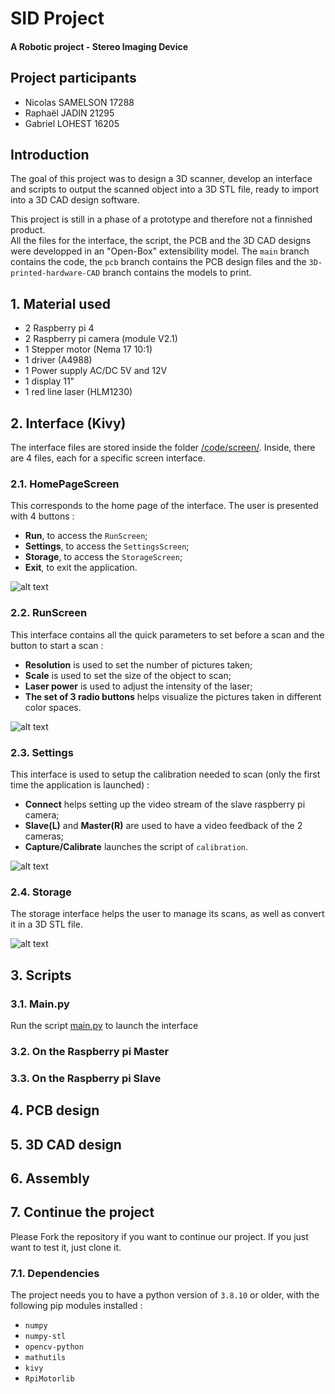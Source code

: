 # **SID Project**

#### A Robotic project - Stereo Imaging Device  


## Project participants  

- Nicolas SAMELSON 17288
- Raphaël JADIN 21295
- Gabriel LOHEST 16205

## Introduction

The goal of this project was to design a 3D scanner, develop an interface and scripts to output the scanned object into a 3D STL file, ready to import into a 3D CAD design software.  

This project is still in a phase of a prototype and therefore not a finnished product.  
All the files for the interface, the script, the PCB and the 3D CAD designs were developped in an "Open-Box" extensibility model. The ```main``` branch contains the code, the ```pcb``` branch contains the PCB design files and the ```3D-printed-hardware-CAD``` branch contains the models to print.  

## 1. Material used

- 2 Raspberry pi 4
- 2 Raspberry pi camera (module V2.1)
- 1 Stepper motor (Nema 17 10:1)
- 1 driver (A4988)
- 1 Power supply AC/DC 5V and 12V
- 1 display 11"
- 1 red line laser (HLM1230)


## 2. Interface (Kivy)

The interface files are stored inside the folder [/code/screen/](https://github.com/16205/Sid_project/tree/main/code/screens). 
Inside, there are 4 files, each for a specific screen interface.  

### 2.1. HomePageScreen
This corresponds to the home page of the interface. The user is presented with 4 buttons : 
- **Run**, to access the ```RunScreen```;
- **Settings**, to access the ```SettingsScreen```;
- **Storage**, to access the ```StorageScreen```;
- **Exit**, to exit the application.

![alt text](https://github.com/16205/Sid_project/res/HomePage.png?raw=true)
### 2.2. RunScreen
This interface contains all the quick parameters to set before a scan and the button to start a scan :
- **Resolution** is used to set the number of pictures taken;
- **Scale** is used to set the size of the object to scan;
- **Laser power** is used to adjust the intensity of the laser;
- **The set of 3 radio buttons** helps visualize the pictures taken in different color spaces.

![alt text](https://github.com/16205/Sid_project/res/Run.png?raw=true)

### 2.3. Settings
This interface is used to setup the calibration needed to scan (only the first time the application is launched) :
- **Connect** helps setting up the video stream of the slave raspberry pi camera;
- **Slave(L)** and **Master(R)** are used to have a video feedback of the 2 cameras;
- **Capture/Calibrate** launches the script of ```calibration```.

![alt text](https://github.com/16205/Sid_project/res/Settings.png?raw=true)

### 2.4. Storage
The storage interface helps the user to manage its scans, as well as convert it in a 3D STL file.

![alt text](https://github.com/16205/Sid_project/res/Storage.png?raw=true)

## 3. Scripts

### 3.1. Main.py

Run the script [main.py](https://github.com/16205/Sid_project/blob/main/code/main.py) to launch the interface

### 3.2. On the Raspberry pi Master

### 3.3. On the Raspberry pi Slave

## 4. PCB design

## 5. 3D CAD design

## 6. Assembly

## 7. Continue the project

Please Fork the repository if you want to continue our project. If you just want to test it, just clone it.

### 7.1. Dependencies

The project needs you to have a python version of ```3.8.10``` or older, with the following pip modules installed : 
- ```numpy```
- ```numpy-stl```
- ```opencv-python```
- ```mathutils```
- ```kivy```
- ```RpiMotorlib```


